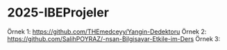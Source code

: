 # 2025-IBEProjeler
Örnek 1: https://github.com/THEmedceyy/Yangin-Dedektoru
Örnek 2: https://github.com/SalihPOYRAZ/-nsan-Bilgisayar-Etkile-im-Ders
Örnek 3: 
